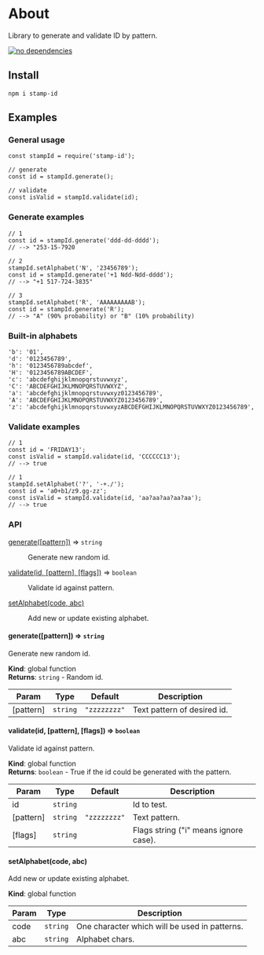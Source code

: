 ﻿# About

Library to generate and validate ID by pattern.

[![no dependencies](https://img.shields.io/badge/dependencies-none-green.svg)]()

## Install

`npm i stamp-id`

## Examples

### General usage

    const stampId = require('stamp-id');

    // generate
    const id = stampId.generate();

    // validate
    const isValid = stampId.validate(id);


### Generate examples

    // 1
    const id = stampId.generate('ddd-dd-dddd');
    // --> "253-15-7920

    // 2
    stampId.setAlphabet('N', '23456789');
    const id = stampId.generate('+1 Ndd-Ndd-dddd');
    // --> "+1 517-724-3835"

    // 3
    stampId.setAlphabet('R', 'AAAAAAAAAB');
    const id = stampId.generate('R');
    // --> "A" (90% probability) or "B" (10% probability)


### Built-in alphabets

    'b': '01',
    'd': '0123456789',
    'h': '0123456789abcdef',
    'H': '0123456789ABCDEF',
    'c': 'abcdefghijklmnopqrstuvwxyz',
    'C': 'ABCDEFGHIJKLMNOPQRSTUVWXYZ',
    'a': 'abcdefghijklmnopqrstuvwxyz0123456789',
    'A': 'ABCDEFGHIJKLMNOPQRSTUVWXYZ0123456789',
    'z': 'abcdefghijklmnopqrstuvwxyzABCDEFGHIJKLMNOPQRSTUVWXYZ0123456789',

### Validate examples

    // 1
    const id = 'FRIDAY13';
    const isValid = stampId.validate(id, 'CCCCCC13');
    // --> true

    // 1
    stampId.setAlphabet('?', '-+./');
    const id = 'a0+b1/z9.gg-zz';
    const isValid = stampId.validate(id, 'aa?aa?aa?aa?aa');
    // --> true

### API

<dl>
<dt><a href="#generate">generate([pattern])</a> ⇒ <code>string</code></dt>
<dd><p>Generate new random id.</p>
</dd>
<dt><a href="#validate">validate(id, [pattern], [flags])</a> ⇒ <code>boolean</code></dt>
<dd><p>Validate id against pattern.</p>
</dd>
<dt><a href="#setAlphabet">setAlphabet(code, abc)</a></dt>
<dd><p>Add new or update existing alphabet.</p>
</dd>
</dl>

<a name="generate"></a>

#### generate([pattern]) ⇒ <code>string</code>
Generate new random id.

**Kind**: global function  
**Returns**: <code>string</code> - Random id.  

| Param | Type | Default | Description |
| --- | --- | --- | --- |
| [pattern] | <code>string</code> | <code>&quot;zzzzzzzz&quot;</code> | Text pattern of desired id. |

<a name="validate"></a>

#### validate(id, [pattern], [flags]) ⇒ <code>boolean</code>
Validate id against pattern.

**Kind**: global function  
**Returns**: <code>boolean</code> - True if the id could be generated with the pattern.  

| Param | Type | Default | Description |
| --- | --- | --- | --- |
| id | <code>string</code> |  | Id to test. |
| [pattern] | <code>string</code> | <code>&quot;zzzzzzzz&quot;</code> | Text pattern. |
| [flags] | <code>string</code> |  | Flags string ("i" means ignore case). |

<a name="setAlphabet"></a>

#### setAlphabet(code, abc)
Add new or update existing alphabet.

**Kind**: global function  

| Param | Type | Description |
| --- | --- | --- |
| code | <code>string</code> | One character which will be used in patterns. |
| abc | <code>string</code> | Alphabet chars. |

